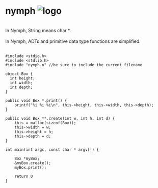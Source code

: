 # nymph ![logo](http://icons.iconarchive.com/icons/iron-devil/ids-game-world/32/Fairy-icon.png)
<br/>
In Nymph, String means char *.
<br/>
<br/>
In Nymph, ADTs and primitive data type functions are simplified.
<br/>
<br/>


    #include <stdio.h>
    #include <stdlib.h>
    #include "nymph.n" //be sure to include the current filename

    object Box {
      int height;
      int width;
      int depth;
    }

    public void Box *.print() {
        printf("%i %i %i\n", this->height, this->width, this->depth);
    }

    public void Box **.create(int w, int h, int d) {
        this = malloc(sizeof(Box));
        this->width = w;
        this->height = h;
        this->depth = d;
    }

    int main(int argc, const char * argv[]) {

        Box *myBox;
        &myBox.create();
        myBox.print();

        return 0
    }
